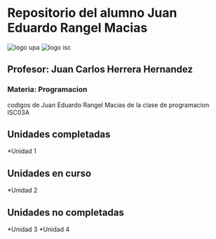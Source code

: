 # Repositorio del alumno Juan Eduardo Rangel Macias 

![logo upa](https://i.imgur.com/FmFqNUm.png)              ![logo isc](https://i.imgur.com/YDchKT7.png)
## Profesor: Juan Carlos Herrera Hernandez
### Materia: Programacion 

codigos de Juan Eduardo Rangel Macias de la clase de programacion ISC03A

## Unidades completadas
*Unidad 1 

## Unidades en curso 
*Unidad 2

## Unidades no completadas 
*Unidad 3
*Unidad 4
